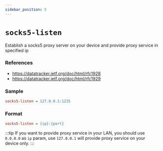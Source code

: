 ```yaml
---
sidebar_position: 5
---
```


# `socks5-listen`

Establish a socks5 proxy server on your device and provide proxy service in specified ip

### References

- https://datatracker.ietf.org/doc/html/rfc1928
- https://datatracker.ietf.org/doc/html/rfc1929

### Sample

```ini
socks5-listen = 127.0.0.1:1235
```

### Format

```ini
socks5-listen = {ip}:{port}
```

:::tip
If you want to provide proxy service in your LAN, you should use `0.0.0.0` as `ip` param, use `127.0.0.1` will provide proxy service on your device only.
:::